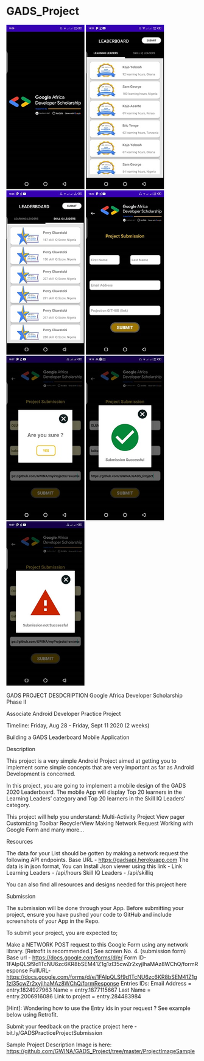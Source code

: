 # GADS_Project

![Image of Splash Screen](https://github.com/GWINA/GADS_Project/blob/master/MyOwnImage/splash_screen.jpeg)
![Image of Learning Leaders](https://github.com/GWINA/GADS_Project/blob/master/MyOwnImage/learning_leaders_activity.jpeg)
![Image of Skill IQ Leaders](https://github.com/GWINA/GADS_Project/blob/master/MyOwnImage/skill_iq_activity.jpeg)
![Image of Submission_Activity](https://github.com/GWINA/GADS_Project/blob/master/MyOwnImage/submission_activity.jpeg)
![Image of Confirm Submission](https://github.com/GWINA/GADS_Project/blob/master/MyOwnImage/submission_confirm.jpeg)
![Image of Success Submission](https://github.com/GWINA/GADS_Project/blob/master/MyOwnImage/submission_success.jpeg)
![Image of Failure Submission](https://github.com/GWINA/GADS_Project/blob/master/MyOwnImage/submission_not_success.jpeg)


GADS PROJECT DESDCRIPTION
Google Africa Developer Scholarship Phase II

Associate Android Developer Practice Project

Timeline: Friday, Aug 28 - Friday, Sept 11 2020 (2 weeks)

Building a GADS Leaderboard Mobile Application

Description

This project is a very simple Android Project aimed at getting you to implement some simple concepts that are very important as far as Android Development is concerned.

In this project, you are going to implement a mobile design of the GADS 2020 Leaderboard. The mobile App will display Top 20 learners in the Learning Leaders’ category and Top 20 learners in the Skill IQ Leaders’ category.

This project will help you understand: Multi-Activity Project View pager Customizing Toolbar RecyclerView Making Network Request Working with Google Form and many more...

Resources

The data for your List should be gotten by making a network request the following API endpoints. Base URL - https://gadsapi.herokuapp.com The data is in json format, You can Install Json viewer using this link - Link Learning Leaders - /api/hours Skill IQ Leaders - /api/skilliq

You can also find all resources and designs needed for this project here

Submission

The submission will be done through your App. Before submitting your project, ensure you have pushed your code to GitHub and include screenshots of your App in the Repo.

To submit your project, you are expected to;

Make a NETWORK POST request to this Google Form using any network library. [Retrofit is recommended.] See screen No. 4. (submission form) Base url - https://docs.google.com/forms/d/e/ Form ID-1FAIpQLSf9d1TcNU6zc6KR8bSEM41Z1g1zl35cwZr2xyjIhaMAz8WChQ/formResponse FullURL- https://docs.google.com/forms/d/e/1FAIpQLSf9d1TcNU6zc6KR8bSEM41Z1g1zl35cwZr2xyjIhaMAz8WChQ/formResponse Entries IDs: Email Address = entry.1824927963 Name = entry.1877115667 Last Name = entry.2006916086 Link to project = entry.284483984

[Hint]: Wondering how to use the Entry ids in your request ? See example below using Retrofit.

Submit your feedback on the practice project here - bit.ly/GADSPracticeProjectSubmission

Sample Project Description Image is here:  https://github.com/GWINA/GADS_Project/tree/master/ProjectImageSample
